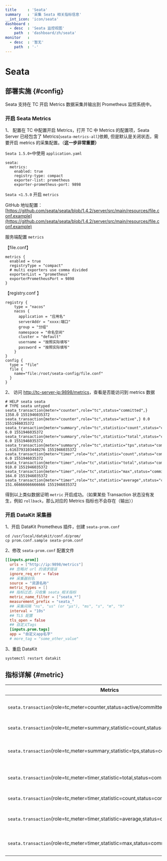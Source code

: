 ```yaml
---
title     : 'Seata'
summary   : '采集 Seata 相关指标信息'
__int_icon: 'icon/seata'
dashboard :
  - desc  : 'Seata 监控视图'
    path  : 'dashboard/zh/seata'
monitor   :
  - desc  : '暂无'
    path  : '-'
---
```


<!-- markdownlint-disable MD025 -->
# Seata
<!-- markdownlint-enable -->

## 部署实施 {#config}


Seata 支持在 TC 开启 Metrics 数据采集并输出到 Prometheus 监控系统中。

### 开启 Seata Metrics

1、 配置在 TC 中配置开启 Metrics，打开 TC 中 Metrics 的配置项，Seata Server 已经包含了 Metrics(`seata-metrics-all`)依赖, 但是默认是关闭状态，需要开启 metrics 的采集配置。（**这一步非常重要）**

`Seata 1.5.0+`中使用 `application.yaml`

```shell
seata:
  metrics:
    enabled: true
    registry-type: compact
    exporter-list: prometheus
    exporter-prometheus-port: 9898

```

`Seata <1.5.0` 开启 `metrics`

GitHub 地址配置：[https://github.com/seata/seata/blob/1.4.2/server/src/main/resources/file.conf.example](https://github.com/seata/seata/blob/1.4.2/server/src/main/resources/file.conf.example)

服务端配置 `metrics`

【file.conf】

```shell
metrics {
  enabled = true
  registryType = "compact"
  # multi exporters use comma divided
  exporterList = "prometheus"
  exporterPrometheusPort = 9898
}
```

【registry.conf 】

```shell
registry {
    type = "nacos"
    nacos {
      application = "应用名"
      serverAddr = "xxxx:端口"
      group = "分组"
      namespace = "命名空间"
      cluster = "default"
      username = "按照实际填写"
      password = "按照实际填写"
    }
}
config {
  type = "file"
  file {
    name="file:/root/seata-config/file.conf"
  }
}
```

2、 访问 [http://tc-server-ip:9898/metrics](http://tc-server-ip:9898/metrics)，查看是否能访问到 metrics 数据

```shell
# HELP seata seata
# TYPE seata untyped
seata_transaction{meter="counter",role="tc",status="committed",} 1358.0 1551946035372
seata_transaction{meter="counter",role="tc",status="active",} 0.0 1551946035372
seata_transaction{meter="summary",role="tc",statistic="count",status="committed",} 6.0 1551946035372
seata_transaction{meter="summary",role="tc",statistic="total",status="committed",} 6.0 1551946035372
seata_transaction{meter="summary",role="tc",statistic="tps",status="committed",} 1.6163793103448276 1551946035372
seata_transaction{meter="timer",role="tc",statistic="count",status="committed",} 6.0 1551946035372
seata_transaction{meter="timer",role="tc",statistic="total",status="committed",} 910.0 1551946035372
seata_transaction{meter="timer",role="tc",statistic="max",status="committed",} 164.0 1551946035372
seata_transaction{meter="timer",role="tc",statistic="average",status="committed",} 151.66666666666666 1551946035372
```

得到以上类似数据证明 `metric` 开启成功。（如果某些 Transaction 状态没有发生，例如 `rollback`，那么对应的 Metrics 指标也不会存在（输出））


### 开启 DataKit 采集器

1、开启 DataKit Prometheus 插件，创建 `seata-prom.conf`

```shell
cd /usr/local/datakit/conf.d/prom/
cp prom.conf.sample seata-prom.conf
```

2、修改 `seata-prom.conf` 配置文件

```toml
[[inputs.prom]]
  urls = ["http://ip:9898/metrics"]
  ## 忽略对 url 的请求错误
  ignore_req_err = false
  ## 采集器别名
  source = "资源名称"
  metric_types = []
  ## 指标过滤，只收集 seata_相关指标
  metric_name_filter = ["seata_*"]
  measurement_prefix = "seata_"
  ## 采集间隔 "ns", "us" (or "µs"), "ms", "s", "m", "h"
  interval = "10s"
  ## TLS 配置
  tls_open = false
  ## 自定义Tags
  [inputs.prom.tags]
  app = "自定义app名字"
  # more_tag = "some_other_value"
```

3、重启 DataKit

```shell
systemctl restart datakit
```

## 指标详解 {#metric}

| **Metrics** | **描述** |
| --- | --- |
| `seata.transaction`(role=tc,meter=counter,status=active/committed/rollback) | 当前活动中/已提交/已回滚的事务总数 |
| `seata.transaction`(role=tc,meter=summary,statistic=count,status=committed/rollback) | 当前周期内提交/回滚的事务数 |
| `seata.transaction`(role=tc,meter=summary,statistic=tps,status=committed/rollback) | 当前周期内提交/回滚的事务TPS(transaction per second) |
| `seata.transaction`(role=tc,meter=timer,statistic=total,status=committed/rollback) | 当前周期内提交/回滚的事务耗时总和 |
| `seata.transaction`(role=tc,meter=timer,statistic=count,status=committed/rollback) | 当前周期内提交/回滚的事务数 |
| `seata.transaction`(role=tc,meter=timer,statistic=average,status=committed/rollback) | 当前周期内提交/回滚的事务平均耗时 |
| `seata.transaction`(role=tc,meter=timer,statistic=max,status=committed/rollback) | 当前周期内提交/回滚的事务最大耗时 |
